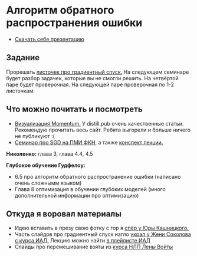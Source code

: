 # Алгоритм обратного распространения ошибки

- [Скачать себе презентацию](https://github.com/FUlyankin/deep_learning_tf/raw/main/week02_backprop/nn_slides_2.pdf)


## Задание 

Прорешать [листочек про градиентный спуск.](https://github.com/FUlyankin/deep_learning_tf/raw/main/week02_backprop/neural_nets_tasks_part_3.pdf) На следующем семинаре будет разбор задачек, которые вы не смогли решить. На четвёртой паре будет проверочная. На следующей паре проверочная по 1-2 листочкам. 


## Что можно почитать и посмотреть

* [Визуализация Momentum.](https://distill.pub/2017/momentum/) У distill.pub очень качественные статьи. Рекомендую прочитать весь сайт. Ребята выгорели и больше ничего не публикуют :(
* [Семинар про SGD на ПМИ ФКН,](https://github.com/esokolov/ml-course-hse/blob/master/2021-fall/seminars/sem03-gd.ipynb) а также [конспект лекции.](https://github.com/esokolov/ml-course-hse/blob/master/2021-fall/lecture-notes/lecture03-linregr.pdf) 


__Николенко:__ глава 3, глава 4.4, 4.5

__Глубокое обучение Гудфелоу:__ 
- 6.5 про алгоритм обратного распространение ошибки (написано очень сложнымм языком) 
- Глава 8 оптимизация в обучении глубоких моделей (много дополнительной информации про оптимизацию)


## Откуда я воровал материалы

* Идею вставить в презу свою фотку с гор я [спёр у Юры Кашницкого.](https://habr.com/ru/company/ods/blog/326418/)
* Часть слайдов про градиентный спуск нагло [украл у Жени Соколова с курса ИАД.](https://github.com/hse-ds/iad-deep-learning/blob/master/2021/lectures/lecture04-convnets-optimization.pdf) Лекцию можно найти [в плейлисте ИАД](https://www.youtube.com/playlist?list=PLEwK9wdS5g0qa3PIhR6HBDJD_QnrfP8Ei)
* Слайды про перемешивание взяты из [курса НЛП Лены Войты](https://github.com/yandexdataschool/nlp_course/tree/2019/week01_embeddings)

